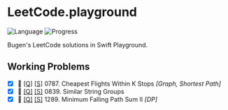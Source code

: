 # LeetCode.playground
![Language](https://img.shields.io/badge/Language-Swift%205.3-orange.svg)
![Progress](https://img.shields.io/badge/Count-3-orange.svg)

Bugen's LeetCode solutions in Swift Playground.
## Working Problems
- [X] 📝 [[Q]](https://leetcode.com/problems/cheapest-flights-within-k-stops/) [[S]](.././LeetCode.playground/Pages/787.%20Cheapest%20Flights%20Within%20K%20Stops.xcplaygroundpage/Contents.swift) 0787. Cheapest Flights Within K Stops *[Graph, Shortest Path]*
- [X] 📝 [[Q]](https://leetcode.com/problems/similar-string-groups/) [[S]](.././LeetCode.playground/Pages/839-Similar%20String%20Groups.xcplaygroundpage/Contents.swift) 0839. Similar String Groups 
- [X] 📝 [[Q]](https://leetcode.com/problems/minimum-falling-path-sum-ii/) [[S]](.././LeetCode.playground/Pages/1289.%20Minimum%20Falling%20Path%20Sum%20II.xcplaygroundpage/Contents.swift) 1289. Minimum Falling Path Sum II *[DP]*
